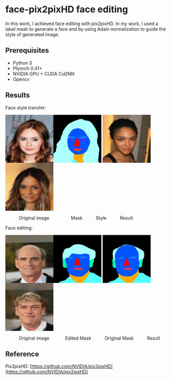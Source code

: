 # face-pix2pixHD face editing

In this work, I achieved face editing with pix2pixHD. In my work, I used a label mask to generate a face and by using Adain normalization to guide the style of generated image.
## Prerequisites

* Python 3
* Ptyorch 0.41+
* NVIDIA GPU + CUDA CuDNN
* Opencv

## Results

Face style transfer:

<img src="https://github.com/577816569/face-pix2pixHD/blob/master/images/000085.jpg" width = "150" height = "150" alt="Original style image" align=center /><img src="https://github.com/577816569/face-pix2pixHD/blob/master/images/dsdsd.jpg" width = "150" height = "150" alt="Original style image" align=center />
<img src="https://github.com/577816569/face-pix2pixHD/blob/master/images/000014.jpg" width = "150" height = "150" alt="Original style image" align=center />
<img src="https://github.com/577816569/face-pix2pixHD/blob/master/images/1.jpg" width = "150" height = "150" alt="Original style image" align=center />

&emsp;&emsp;&emsp;Original  image &emsp;&emsp;&emsp; &emsp;                     Mask&emsp;&emsp;&emsp;Style&emsp;&emsp;&emsp;Result

Face editing:

<img src="https://github.com/577816569/face-pix2pixHD/blob/master/images/000125.jpg" width = "150" height = "150" alt="Original style image" align=center /><img src="https://github.com/577816569/face-pix2pixHD/blob/master/images/312.jpg" width = "150" height = "150" alt="Original style image" align=center />
<img src="https://github.com/577816569/face-pix2pixHD/blob/master/images/4343.jpg" width = "150" height = "150" alt="Original style image" align=center />
<img src="https://github.com/577816569/face-pix2pixHD/blob/master/images/fdf.jpg" width = "150" height = "150" alt="Original style image" align=center />

&emsp;&emsp;&emsp;Original  image &emsp;&emsp;&emsp;                     Edited Mask&emsp;&emsp;&emsp;Original Mask&emsp;&emsp;&emsp;Result

## Reference
Pix2pixHD: [https://github.com/NVIDIA/pix2pixHD](https://github.com/NVIDIA/pix2pixHD)
<!--stackedit_data:
eyJoaXN0b3J5IjpbLTk2MDQxMzg2NSwxMjQ3NDU0MTgxLC0xNz
M5MDMyNjQsMTk0NDkwMTY2MSwtMjkzNzg4NzQyLDk1MDAwMjk0
MiwxOTAyMDk3ODg1LDEzMzE4Mjk5NDNdfQ==
-->